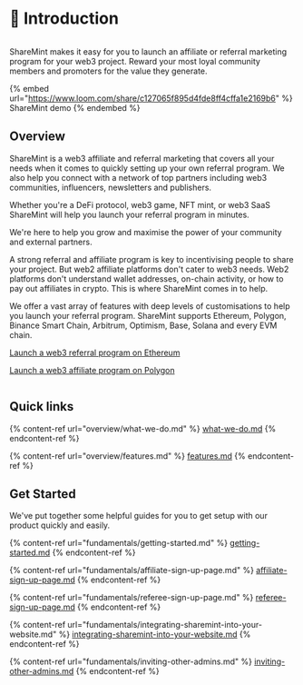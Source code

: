 # 👋 Introduction

<figure><img src=".gitbook/assets/image.png" alt=""><figcaption></figcaption></figure>

ShareMint makes it easy for you to launch an affiliate or referral marketing program for your web3 project. Reward your most loyal community members and promoters for the value they generate.

{% embed url="https://www.loom.com/share/c127065f895d4fde8ff4cffa1e2169b6" %}
ShareMint demo
{% endembed %}

## Overview

ShareMint is a web3 affiliate and referral marketing that covers all your needs when it comes to quickly setting up your own referral program. We also help you connect with a network of top partners including web3 communities, influencers, newsletters and publishers.

Whether you're a DeFi protocol, web3 game, NFT mint, or web3 SaaS ShareMint will help you launch your referral program in minutes.

We're here to help you grow and maximise the power of your community and external partners.

A strong referral and affiliate program is key to incentivising people to share your project. But web2 affiliate platforms don't cater to web3 needs. Web2 platforms don't understand wallet addresses, on-chain activity, or how to pay out affiliates in crypto. This is where ShareMint comes in to help.

We offer a vast array of features with deep levels of customisations to help you launch your referral program. ShareMint supports Ethereum, Polygon, Binance Smart Chain, Arbitrum, Optimism, Base, Solana and every EVM chain.

[Launch a web3 referral program on Ethereum](https://blog.sharemint.xyz/launch-web3-referral-program-on-ethereum)

[Launch a web3 affiliate program on Polygon](https://blog.sharemint.xyz/launch-web3-affiliate-program-on-polygon)


<figure><img src=".gitbook/assets/CleanShot 2022-11-22 at 21.20.16.png" alt=""><figcaption></figcaption></figure>

## Quick links

{% content-ref url="overview/what-we-do.md" %}
[what-we-do.md](overview/what-we-do.md)
{% endcontent-ref %}

{% content-ref url="overview/features.md" %}
[features.md](overview/features.md)
{% endcontent-ref %}

## Get Started

We've put together some helpful guides for you to get setup with our product quickly and easily.

{% content-ref url="fundamentals/getting-started.md" %}
[getting-started.md](fundamentals/getting-started.md)
{% endcontent-ref %}

{% content-ref url="fundamentals/affiliate-sign-up-page.md" %}
[affiliate-sign-up-page.md](fundamentals/affiliate-sign-up-page.md)
{% endcontent-ref %}

{% content-ref url="fundamentals/referee-sign-up-page.md" %}
[referee-sign-up-page.md](fundamentals/referee-sign-up-page.md)
{% endcontent-ref %}

{% content-ref url="fundamentals/integrating-sharemint-into-your-website.md" %}
[integrating-sharemint-into-your-website.md](fundamentals/integrating-sharemint-into-your-website.md)
{% endcontent-ref %}

{% content-ref url="fundamentals/inviting-other-admins.md" %}
[inviting-other-admins.md](fundamentals/inviting-other-admins.md)
{% endcontent-ref %}
